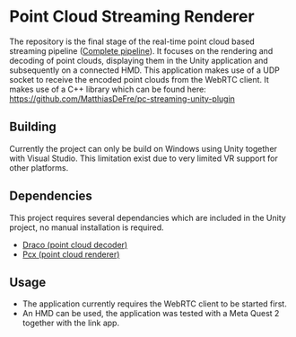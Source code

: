 # Point Cloud Streaming Renderer
The repository is the final stage of the real-time point cloud based streaming pipeline ([Complete pipeline](https://github.com/MatthiasDeFre/webrtc-pc-streaming)). It focuses on the rendering and decoding of point clouds, displaying them in the Unity application and subsequently on a connected HMD. This application makes use of a UDP socket to receive the encoded point clouds from the WebRTC client. It makes use of a C++ library which can be found here: https://github.com/MatthiasDeFre/pc-streaming-unity-plugin

## Building
Currently the project can only be build on Windows using Unity together with Visual Studio. This limitation exist due to very limited VR support for other platforms.

## Dependencies
This project requires several dependancies which are included in the Unity project, no manual installation is required.

* [Draco (point cloud decoder)](https://github.com/atteneder/DracoUnity)
* [Pcx (point cloud renderer)](https://github.com/keijiro/Pcx)

## Usage
* The application currently requires the WebRTC client to be started first.
* An HMD can be used, the application was tested with a Meta Quest 2 together with the link app. 


